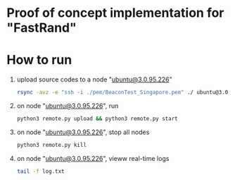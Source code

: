 # Proof of concept implementation for "FastRand"

# How to run

1. upload source codes to a node "ubuntu@3.0.95.226"

    ```bash
    rsync -avz -e "ssh -i ./pem/BeaconTest_Singapore.pem" ./ ubuntu@3.0.95.226:~/beacon/
    ```

2. on node "ubuntu@3.0.95.226", run 

    ```bash
    python3 remote.py upload && python3 remote.py start
    ```

3. on node "ubuntu@3.0.95.226", stop all nodes 

    ```bash
    python3 remote.py kill
    ```

4. on node "ubuntu@3.0.95.226", vieww real-time logs

    ```bash
    tail -f log.txt 
    ```
